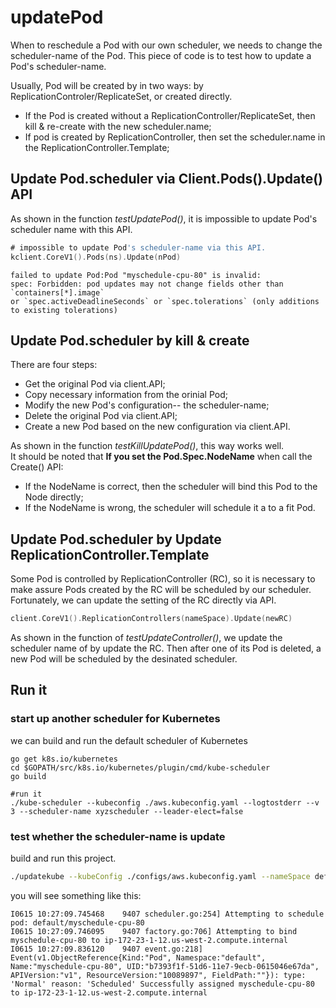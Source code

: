 # updatePod #

When to reschedule a Pod with our own scheduler, we needs to change the scheduler-name of the Pod.
This piece of code is to test how to update a Pod's scheduler-name.

Usually, Pod will be created by in two ways: by ReplicationControler/ReplicateSet, or created directly.
  * If the Pod is created without a ReplicationController/ReplicateSet, then kill & re-create with the new scheduler.name;
  * If pod is created by ReplicationController, then set the scheduler.name in the ReplicationController.Template;


## Update Pod.scheduler via Client.Pods().Update() API ##
As shown in the function *testUpdatePod()*, it is impossible to update Pod's scheduler name with this API.
```go
# impossible to update Pod's scheduler-name via this API.
kclient.CoreV1().Pods(ns).Update(nPod)
```

```console
failed to update Pod:Pod "myschedule-cpu-80" is invalid: 
spec: Forbidden: pod updates may not change fields other than `containers[*].image` 
or `spec.activeDeadlineSeconds` or `spec.tolerations` (only additions to existing tolerations)
```

## Update Pod.scheduler by kill & create ##
There are four steps:
 * Get the original Pod via client.API;
 * Copy necessary information from the orinial Pod;
 * Modify the new Pod's configuration-- the scheduler-name;
 * Delete the original Pod via client.API;
 * Create a new Pod based on the new configuration via client.API.

As shown in the function *testKillUpdatePod()*, this way works well.  
It should be noted that **If you set the Pod.Spec.NodeName** when call the Create() API:
  * If the NodeName is correct, then the scheduler will bind this Pod to the Node directly;
  * If the NodeName is wrong, the scheduler will schedule it a to a fit Pod.
  
 
 ## Update Pod.scheduler by Update ReplicationController.Template ##
 Some Pod is controlled by ReplicationController (RC), so it is necessary to make assure Pods created by the RC will be scheduled by our scheduler.  Fortunately, we can update the setting of the RC directly via API.
 ```go
 client.CoreV1().ReplicationControllers(nameSpace).Update(newRC)
 ```
 As shown in the function of *testUpdateController()*, we update the scheduler name of by update the RC. Then after one of its
 Pod is deleted, a new Pod will be scheduled by the desinated scheduler.
 
 
## Run it ##

### start up another scheduler for Kubernetes ###
we can build and run the default scheduler of Kubernetes
```console
go get k8s.io/kubernetes
cd $GOPATH/src/k8s.io/kubernetes/plugin/cmd/kube-scheduler
go build

#run it
./kube-scheduler --kubeconfig ./aws.kubeconfig.yaml --logtostderr --v 3 --scheduler-name xyzscheduler --leader-elect=false
```
### test whether the scheduler-name is update ###
build and run this project.
```bash
./updatekube --kubeConfig ./configs/aws.kubeconfig.yaml --nameSpace default --scheduler-name xyzscheduler --alsologtostderr
```
you will see something like this:
```console
I0615 10:27:09.745468    9407 scheduler.go:254] Attempting to schedule pod: default/myschedule-cpu-80
I0615 10:27:09.746095    9407 factory.go:706] Attempting to bind myschedule-cpu-80 to ip-172-23-1-12.us-west-2.compute.internal
I0615 10:27:09.836120    9407 event.go:218] Event(v1.ObjectReference{Kind:"Pod", Namespace:"default", Name:"myschedule-cpu-80", UID:"b7393f1f-51d6-11e7-9ecb-0615046e67da", APIVersion:"v1", ResourceVersion:"10089897", FieldPath:""}): type: 'Normal' reason: 'Scheduled' Successfully assigned myschedule-cpu-80 to ip-172-23-1-12.us-west-2.compute.internal
```
